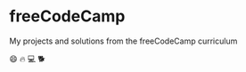 # freeCodeCamp
My projects and solutions from the freeCodeCamp curriculum

:smile: :fire: :computer: :dog2:
